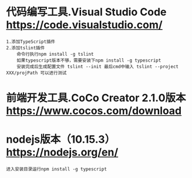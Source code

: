 # 代码编写工具.Visual Studio Code https://code.visualstudio.com/
    1.添加TypeScript插件
    2.添加tslint插件
        命令行执行npm install -g tslint 
        如果typescript版本不够，需要安装下npm install -g typescript 
        安装完成后生成配置文件 tslint --init 最后cmd中输入 tslint --project XXX/projPath 可以进行测试
# 前端开发工具.CoCo Creator 2.1.0版本 https://www.cocos.com/download

# nodejs版本（10.15.3）https://nodejs.org/en/
    进入安装目录运行npm install -g typescript